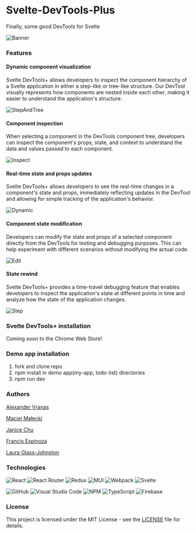 # Svelte-DevTools-Plus

Finally, some good DevTools for Svelte

![Banner](https://github.com/oslabs-beta/Svelte-DevTools-Plus/assets/132001570/b53d2370-0e33-41ba-93f5-29e3be538ccd)


### Features 
#### Dynamic component visualization
Svelte DevTools+ allows developers to inspect the component hierarchy of a Svelte application in either a step-like or tree-like structure. Our DevTool visually represents how components are nested inside each other, making it easier to understand the application's structure.

![StepAndTree](https://github.com/oslabs-beta/Svelte-DevTools-Plus/assets/111018220/66be9da9-df13-47dd-a30d-90e66502b0f3)

#### Component inspection
When selecting a component in the DevTools component tree, developers can inspect the component's props, state, and context to understand the data and values passed to each component.

![Inspect](https://github.com/oslabs-beta/Svelte-DevTools-Plus/assets/111018220/55915031-d66d-4579-8160-2b667cbab4e4)

#### Real-time state and props updates
Svelte DevTools+ allows developers to see the real-time changes in a component's state and props, immediately reflecting updates in the DevTool and allowing for simple tracking of the application's behavior.

![Dynamic](https://github.com/oslabs-beta/Svelte-DevTools-Plus/assets/111018220/dff0d4c4-4786-479b-a520-2c26ada59acd)

#### Component state modification
Developers can modify the state and props of a selected component directly from the DevTools for testing and debugging purposes. This can help experiment with different scenarios without modifying the actual code.

![Edit](https://github.com/oslabs-beta/Svelte-DevTools-Plus/assets/111018220/009ddc2b-aa3b-4da8-b97b-b22cff231517)

#### State rewind
Svelte DevTools+ provides a time-travel debugging feature that enables developers to inspect the application's state at different points in time and analyze how the state of the application changes.

![Step](https://github.com/oslabs-beta/Svelte-DevTools-Plus/assets/111018220/734d6961-041f-4d74-9e35-b96be3d9bb75)

### Svelte DevTools+ installation
Coming soon to the Chrome Web Store!

### Demo app installation
1. fork and clone repo
2. npm install in demo app(my-app, todo-list) directories
3. npm run dev

### Authors

[Alexander Vranas](https://github.com/avranas)

[Maciej Małecki](https://github.com/maciekmalecki)

[Janice Chu](https://github.com/JaniceKZ)

[Francis Espinoza](https://github.com/francis8933)

[Laura Glass-Johnston](https://github.com/ellgeejay)

### Technologies 
![React](https://img.shields.io/badge/react-%2320232a.svg?style=for-the-badge&logo=react&logoColor=%2361DAFB)
![React Router](https://img.shields.io/badge/React_Router-CA4245?style=for-the-badge&logo=react-router&logoColor=white)
![Redux](https://img.shields.io/badge/redux-%23593d88.svg?style=for-the-badge&logo=redux&logoColor=white)
![MUI](https://img.shields.io/badge/MUI-%230081CB.svg?style=for-the-badge&logo=mui&logoColor=white)
![Webpack](https://img.shields.io/badge/webpack-%238DD6F9.svg?style=for-the-badge&logo=webpack&logoColor=black)
![Svelte](https://img.shields.io/badge/svelte-%23f1413d.svg?style=for-the-badge&logo=svelte&logoColor=white)

![GitHub](https://img.shields.io/badge/github-%23121011.svg?style=for-the-badge&logo=github&logoColor=white)
![Visual Studio Code](https://img.shields.io/badge/Visual%20Studio%20Code-0078d7.svg?style=for-the-badge&logo=visual-studio-code&logoColor=white)
![NPM](https://img.shields.io/badge/NPM-%23CB3837.svg?style=for-the-badge&logo=npm&logoColor=white)
![TypeScript](https://img.shields.io/badge/typescript-%23007ACC.svg?style=for-the-badge&logo=typescript&logoColor=white)
![Firebase](https://img.shields.io/badge/firebase-%23039BE5.svg?style=for-the-badge&logo=firebase)

### License
This project is licensed under the MIT License - see the [LICENSE](https://github.com/oslabs-beta/Svelte-DevTools-Plus/blob/main/LICENSE) file for details.

